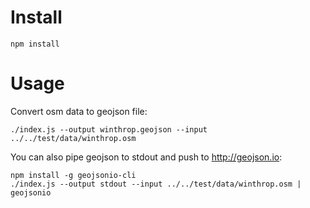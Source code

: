 # Install

    npm install

# Usage

Convert osm data to geojson file:

    ./index.js --output winthrop.geojson --input ../../test/data/winthrop.osm

You can also pipe geojson to stdout and push to http://geojson.io:

    npm install -g geojsonio-cli
    ./index.js --output stdout --input ../../test/data/winthrop.osm | geojsonio

